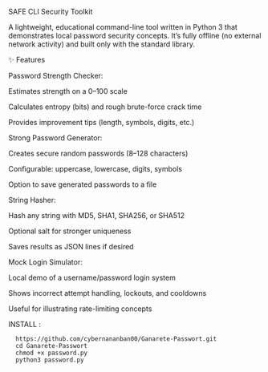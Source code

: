 SAFE CLI Security Toolkit

A lightweight, educational command-line tool written in Python 3 that demonstrates local password security concepts. It’s fully offline (no external network activity) and built only with the standard library.

✨ Features

Password Strength Checker:

Estimates strength on a 0–100 scale

Calculates entropy (bits) and rough brute-force crack time

Provides improvement tips (length, symbols, digits, etc.)

Strong Password Generator:

Creates secure random passwords (8–128 characters)

Configurable: uppercase, lowercase, digits, symbols

Option to save generated passwords to a file

String Hasher:

Hash any string with MD5, SHA1, SHA256, or SHA512

Optional salt for stronger uniqueness

Saves results as JSON lines if desired

Mock Login Simulator:

Local demo of a username/password login system

Shows incorrect attempt handling, lockouts, and cooldowns

Useful for illustrating rate-limiting concepts

INSTALL :

      https://github.com/cybernananban00/Ganarete-Passwort.git
      cd Ganarete-Passwort
      chmod +x password.py
      python3 password.py


   
